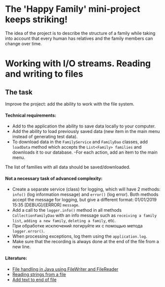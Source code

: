 # The 'Happy Family' mini-project keeps striking!

The idea of the project is to describe the structure of a family while taking into account that every human has relatives and the family members can change over time.

# Working with I/O streams. Reading and writing to files
## The task

Improve the project: add the ability to work with the file system.

#### Technical requirements:
- Add to the application the ability to save data locally to your computer.
- Add the ability to load previously saved data (new item in the main menu instead of generating test data).
- To download data in the `FamilyService` and `FamilyDao` classes, add `loadData` method which accepts the `List<Family> families` and downloads it to our database.
  -For each action, add an item to the main menu.

The list of families with all data should be saved/downloaded.

#### Not a necessary task of advanced complexity:
- Create a separate service (class) for logging, which will have 2 methods: `info()` (log information message) and `error()` (log error). Both methods accept the message for logging, but give a different format: 01/01/2019 15:35 [DEBUG]/[ERROR] `message`.
- Add a call to the `logger.info()` method in all methods `CollectionFamilyDao`  with an info message such as `receiving a family list`, `adding a new family`, `deleting a family`, etc.
- При обработке исключений логируйте их с помощью метода `logger.error()`.
- When processing exceptions, log them using the `application.log`.
- Make sure that the recording is always done at the end of the file from a new line.

#### Literature:
- [File handling in Java using FileWriter and FileReader](https://www.geeksforgeeks.org/file-handling-java-using-filewriter-filereader/)
- [Reading strings from a file](https://www.geeksforgeeks.org/different-ways-reading-text-file-java/)
- [Add text to end of file](https://stackoverflow.com/questions/1625234/how-to-append-text-to-an-existing-file-in-java)

